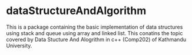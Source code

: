 # dataStructureAndAlgorithm
This is a  package containing the basic implementation of data structures using stack and queue using array and linked list. This conatins the topic covered by Data Stucture And Alogrithm in c++ (Comp202) of Kathmandu University.
